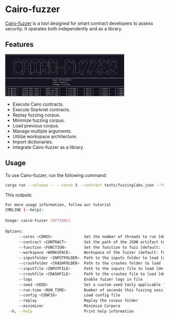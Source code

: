 # Cairo-fuzzer

[Cairo-fuzzer](https://github.com/FuzzingLabs/cairo-fuzzer) is a tool designed for smart contract developers to assess security. It operates both independently and as a library.

## Features

<img alt="cairo-fuzzer" src="img/ch02-cairo-fuzzer.png" class="center" style="width: 75%;" />

- Execute Cairo contracts.
- Execute Starknet contracts.
- Replay fuzzing corpus.
- Minimize fuzzing corpus.
- Load previous corpus.
- Manage multiple arguments.
- Utilize workspace architecture.
- Import dictionaries.
- Integrate Cairo-fuzzer as a library.

## Usage

To use Cairo-fuzzer, run the following command:

```bash
cargo run --release -- --cores 3 --contract tests/fuzzinglabs.json --function "Fuzz_symbolic_execution"
```

This outputs:

```bash
For more usage information, follow our tutorial
CMDLINE (--help):

Usage: cairo-fuzzer [OPTIONS]

Options:
      --cores <CORES>              Set the number of threads to run [default: 1]
      --contract <CONTRACT>        Set the path of the JSON artifact to load [default: ]
      --function <FUNCTION>        Set the function to fuzz [default: ]
      --workspace <WORKSPACE>      Workspace of the fuzzer [default: fuzzer_workspace]
      --inputfolder <INPUTFOLDER>  Path to the inputs folder to load [default: ]
      --crashfolder <CRASHFOLDER>  Path to the crashes folder to load [default: ]
      --inputfile <INPUTFILE>      Path to the inputs file to load [default: ]
      --crashfile <CRASHFILE>      Path to the crashes file to load [default: ]
      --logs                       Enable fuzzer logs in file
      --seed <SEED>                Set a custom seed (only applicable for 1 core run)
      --run-time <RUN_TIME>        Number of seconds this fuzzing session will last
      --config <CONFIG>            Load config file
      --replay                     Replay the corpus folder
      --minimizer                  Minimize Corpora
  -h, --help                       Print help information
```
